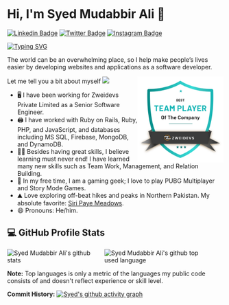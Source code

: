 # Hi, I'm Syed Mudabbir Ali 👋

[![Linkedin Badge](https://img.shields.io/badge/-LinkedIn-0e76a8?style=flat-square&logo=Linkedin&logoColor=white)](https://www.linkedin.com/in/mudabbirsyedali/)
[![Twitter Badge](https://img.shields.io/badge/-Twitter-00acee?style=flat-square&logo=Twitter&logoColor=white)](https://twitter.com/Muhamma77620406)
[![Instagram Badge](https://img.shields.io/badge/-Instagram-e4405f?style=flat-square&logo=Instagram&logoColor=white)](https://www.instagram.com/syedmudabbirali/)

[![Typing SVG](https://readme-typing-svg.herokuapp.com?font=comfortaa&color=&size=25&height=40&lines=Nice+to+e-meet+you!;I'm+a+Software+Engineer;Tech+and+Travel+Blogger;and+a+homemade+chef%3F)](https://git.io/typing-svg)

The world can be an overwhelming place, so I help make people’s lives easier by developing websites and applications as a software developer.

<img src="zd_badge.png" width="200" align="right" alt="avatar"/>

Let me tell you a bit about myself <img src="https://emojis.slackmojis.com/emojis/images/1520808873/3643/cool-doge.gif?1520808873" width="20" />

- 🖥️ I have been working for Zweidevs Private Limited as a Senior Software Engineer.
- 🖨️ I have worked with Ruby on Rails, Ruby, PHP, and JavaScript, and databases including MS SQL, Firebase, MongoDB, and DynamoDB.
- 🧑‍💻 Besides having great skills, I believe learning must never end! I have learned many new skills such as Team Work, Management, and Relation Building.
- 🎾 In my free time, I am a gaming geek; I love to play PUBG Multiplayer and Story Mode Games.
- ⛰️ Love exploring off-beat hikes and peaks in Northern Pakistan. My absolute favorite: [Siri Paye Meadows](https://goo.gl/maps/zV3r6AYPzJPiWTPC9).
- 😄 Pronouns: He/him.

## 💻 GitHub Profile Stats
<div style="display: flex;">
  <img width="45%" align="left" src="https://github-readme-stats.vercel.app/api?username=mudabbir-ali-tx&show_icons=true&include_all_commits=true&theme=radical&hide_border=false" alt="Syed Mudabbir Ali's github stats" />
  <img width="45%" src="https://github-readme-stats.vercel.app/api/top-langs/?username=mudabbirsyed&layout=compact&theme=radical" alt="Syed Mudabbir Ali's github top used language" />
</div>

**Note:** Top languages is only a metric of the languages my public code consists of and doesn't reflect experience or skill level.

**Commit History:**
[![Syed's github activity graph](https://github-readme-activity-graph.vercel.app/graph?username=mudabbirsyed&theme=dracula)](https://github.com/ashutosh00710/github-readme-activity-graph)
